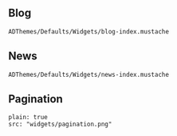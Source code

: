 ## Blog

`ADThemes/Defaults/Widgets/blog-index.mustache`

## News

`ADThemes/Defaults/Widgets/news-index.mustache`

## Pagination

```image
plain: true
src: "widgets/pagination.png"
```